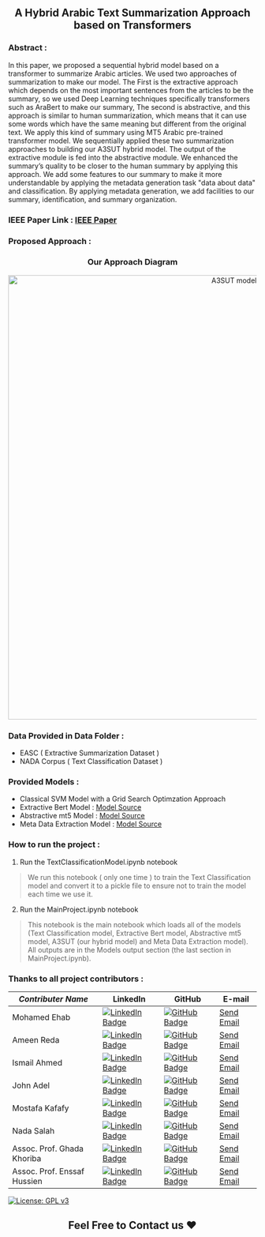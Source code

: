 <div>
  <h2 align="center">A Hybrid Arabic Text Summarization Approach based on Transformers</h2>
</div>

### Abstract :
In this paper, we proposed a sequential hybrid model based on a transformer to summarize Arabic articles. We used two approaches of summarization to make our model. The First is the extractive approach which depends on the most important sentences from the articles to be the summary, so we used Deep Learning techniques specifically transformers such as AraBert to make our summary, The second is abstractive, and this approach is similar to human summarization, which means that it can use some words which have the same meaning but different from the original text. We apply this kind of summary using MT5 Arabic pre-trained transformer model. We sequentially applied these two summarization approaches to building our A3SUT hybrid model. The output of the extractive module is fed into the abstractive module. We enhanced the summary’s quality to be closer to the human summary by applying this approach. 
We add some features to our summary to make it more understandable by applying the metadata generation task "data about data" and classification. By applying metadata generation, we add facilities to our summary, identification, and summary organization.

### IEEE Paper Link : [IEEE Paper](https://ieeexplore.ieee.org/document/9781694)

### Proposed Approach :

<div align="center">
  <h3>Our Approach Diagram</h3>
  <img src="https://i.ibb.co/x3rvRqR/model.jpg" alt="A3SUT model" width = "900px"/>
</div>

### Data Provided in Data Folder :
<ul>
  <li>EASC ( Extractive Summarization Dataset )</li>
  <li>NADA Corpus ( Text Classification Dataset )</li>
</ul>

### Provided Models :
<ul>
  <li>Classical SVM Model with a Grid Search Optimzation Approach</li>
  <li>Extractive Bert Model : <a href="https://github.com/abdullah-abunada/bert-extractive-summarizer">Model Source</a></li>
  <li>Abstractive mt5 Model : <a href="https://huggingface.co/csebuetnlp/mT5_multilingual_XLSum">Model Source</a></li>
  <li>Meta Data Extraction Model : <a href="https://huggingface.co/marefa-nlp/marefa-ner">Model Source</a></li>
</ul>


### How to run the project :
1. Run the TextClassificationModel.ipynb notebook
> We run this notebook ( only one time ) to train the Text Classification model and convert it to a pickle file to ensure not to train the model each time we use it.
2. Run the MainProject.ipynb notebook
> This notebook is the main notebook which loads all of the models (Text Classification model, Extractive Bert model, Abstractive mt5 model, A3SUT (our hybrid model) and Meta Data Extraction model).
> All outputs are in the Models output section (the last section in MainProject.ipynb).

### Thanks to all project contributors :

<table class="tg">
<thead>
  <tr>
    <th class="tg-0pky"><span style="font-weight:bold;font-style:italic">Contributer Name</span></th>
    <th class="tg-dvpl"><span style="font-weight:bold">LinkedIn</span></th>
    <th class="tg-0lax"><span style="font-weight:bold">GitHub</span></th>
    <th class="tg-0lax"><span style="font-weight:bold">E-mail</span></th>
  </tr>
</thead>
<tbody>
  <tr>
    <td class="tg-0pky">Mohamed Ehab</td>
    <td class="tg-dvpl">
      <a href="https://www.linkedin.com/in/mohamedehab00/">
        <img src="https://img.shields.io/badge/LinkedIn-blue?style=for-the-badge&logo=linkedin&logoColor=white" alt="LinkedIn Badge"/>
      </a>
    </td>
    <td class="tg-0lax">
      <a href="https://github.com/mohamedehab00">
        <img src="https://img.shields.io/badge/Github-black?style=for-the-badge&logo=github&logoColor=white" alt="GitHub Badge"/>
      </a>
    </td>
    <td class="tg-0lax">
      <a href = "mailto: mohamed.ehab31450@gmail.com">Send Email</a>
    </td>
  </tr>
  <tr>
    <td class="tg-0pky">Ameen Reda</td>
    <td class="tg-dvpl">
      <a href="https://www.linkedin.com/in/ameen-reda-1b832a184/">
        <img src="https://img.shields.io/badge/LinkedIn-blue?style=for-the-badge&logo=linkedin&logoColor=white" alt="LinkedIn Badge"/>
      </a>
    </td>
    <td class="tg-0lax">
      <a href="https://github.com/AmeenReda1">
        <img src="https://img.shields.io/badge/Github-black?style=for-the-badge&logo=github&logoColor=white" alt="GitHub Badge"/>
      </a>
    </td>
    <td class="tg-0lax">
      <a href = "mailto: ameenreda1@gmail.com">Send Email</a>
    </td>
  </tr>
  <tr>
    <td class="tg-0pky">Ismail Ahmed</td>
    <td class="tg-dvpl">
      <a href="https://www.linkedin.com/in/ismail-ahmed-54a549195/">
        <img src="https://img.shields.io/badge/LinkedIn-blue?style=for-the-badge&logo=linkedin&logoColor=white" alt="LinkedIn Badge"/>
      </a>
    </td>
    <td class="tg-0lax">
      <a href="https://github.com/ismail-1998">
        <img src="https://img.shields.io/badge/Github-black?style=for-the-badge&logo=github&logoColor=white" alt="GitHub Badge"/>
      </a>
    </td>
    <td class="tg-0lax">
      <a href = "mailto: ismail.rammer@gmail.com">Send Email</a>
    </td>
  </tr>
  <tr>
    <td class="tg-0lax">John Adel</td>
    <td class="tg-0lax">
      <a href="https://www.linkedin.com/in/john-adel-18938a1b3/">
        <img src="https://img.shields.io/badge/LinkedIn-blue?style=for-the-badge&logo=linkedin&logoColor=white" alt="LinkedIn Badge"/>
      </a>
    </td>
    <td class="tg-0lax">
      <a href="https://github.com/JohnAdel147">
        <img src="https://img.shields.io/badge/Github-black?style=for-the-badge&logo=github&logoColor=white" alt="GitHub Badge"/>
      </a>
    </td>
    <td class="tg-0lax">
      <a href = "mailto: Mostafa0522magdy@gmail.com">Send Email</a>
    </td>
  </tr>
  <tr>
    <td class="tg-0lax">Mostafa Kafafy</td>
    <td class="tg-0lax">
      <a href="https://www.linkedin.com/in/mostafakafafy0/">
        <img src="https://img.shields.io/badge/LinkedIn-blue?style=for-the-badge&logo=linkedin&logoColor=white" alt="LinkedIn Badge"/>
      </a>
    </td>
    <td class="tg-0lax">
      <a href="https://github.com/kafafy01">
        <img src="https://img.shields.io/badge/Github-black?style=for-the-badge&logo=github&logoColor=white" alt="GitHub Badge"/>
      </a>
    </td>
    <td class="tg-0lax">
      <a href = "mailto: Mostafa0522magdy@gmail.com">Send Email</a>
    </td>
  </tr>
  <tr>
    <td class="tg-0lax">Nada Salah</td>
    <td class="tg-0lax">
      <a href="https://www.linkedin.com/in/nada-salah-2725301a4/">
        <img src="https://img.shields.io/badge/LinkedIn-blue?style=for-the-badge&logo=linkedin&logoColor=white" alt="LinkedIn Badge"/>
      </a>
    </td>
    <td class="tg-0lax">
      <a href="https://github.com/nadasalah99">
        <img src="https://img.shields.io/badge/Github-black?style=for-the-badge&logo=github&logoColor=white" alt="GitHub Badge"/>
      </a> 
    </td>
    <td class="tg-0lax">
      <a href = "mailto: nada191.ns@gmail.com">Send Email</a>
    </td>
  </tr>
 
  <tr>
    <td class="tg-0lax">Assoc. Prof. Ghada Khoriba</td>
    <td class="tg-0lax">
      <a href="https://www.linkedin.com/in/ghada-khoriba-090b72113/">
        <img src="https://img.shields.io/badge/LinkedIn-blue?style=for-the-badge&logo=linkedin&logoColor=white" alt="LinkedIn Badge"/>
      </a>
    </td>
    <td class="tg-0lax">
      <a href="https://github.com/DrGhadaAhmed">
        <img src="https://img.shields.io/badge/Github-black?style=for-the-badge&logo=github&logoColor=white" alt="GitHub Badge"/>
      </a>
    </td>
    <td class="tg-0lax">
      <a href = "mailto: ghada.khoriba@acu.edu.eg">Send Email</a>
    </td>
  </tr>
  
  <tr>
    <td class="tg-0lax">Assoc. Prof. Enssaf Hussien</td>
    <td class="tg-0lax">
      <a href="https://www.linkedin.com/in/ensaf-hussein-7b257492/">
        <img src="https://img.shields.io/badge/LinkedIn-blue?style=for-the-badge&logo=linkedin&logoColor=white" alt="LinkedIn Badge"/>
      </a>
    </td>
    <td class="tg-0lax">
      <a href="https://github.com/enssaf">
        <img src="https://img.shields.io/badge/Github-black?style=for-the-badge&logo=github&logoColor=white" alt="GitHub Badge"/>
      </a>
    </td>
    <td class="tg-0lax">
      <a href = "mailto: ensaf_hussein@fci.helwan.edu.eg">Send Email</a>
    </td>
  </tr>
</tbody>
</table>

[![License: GPL v3](https://img.shields.io/badge/License-GPLv3-blue.svg)](https://www.gnu.org/licenses/gpl-3.0)

<div>
  <h2 align="center">Feel Free to Contact us ❤️</h2>
</div>
